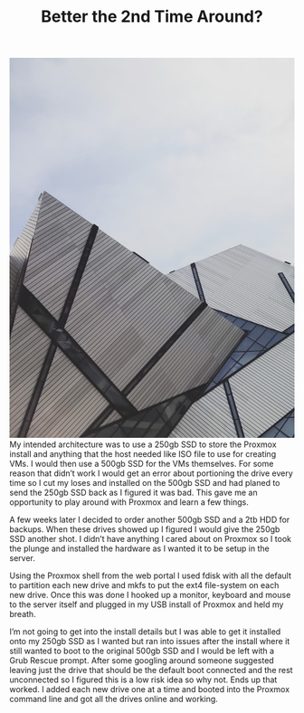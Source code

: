 ﻿---
title: Better the 2nd Time Around?
subTitle: Installing Proxmox
category: "DevOps"
cover: scott-webb-1079508-unsplash.jpg
---
![Unsplash](scott-webb-1079508-unsplash.jpg)
My intended architecture was to use a 250gb SSD to store the Proxmox install and anything that the host needed like ISO file to use for creating VMs. I would then use a 500gb SSD for the VMs themselves. For some reason that didn’t work I would get an error about portioning the drive every time so I cut my loses and installed on the 500gb SSD and had planed to send the 250gb SSD back as I figured it was bad. This gave me an opportunity to play around with Proxmox and learn a few things.

A few weeks later I decided to order another 500gb SSD and a 2tb HDD for backups. When these drives showed up I figured I would give the 250gb SSD another shot. I didn’t have anything I cared about on Proxmox so I took the plunge and installed the hardware as I wanted it to be setup in the server.

Using the Proxmox shell from the web portal I used fdisk with all the default to partition each new drive and mkfs to put the ext4 file-system on each new drive. Once this was done I hooked up a monitor, keyboard and mouse to the server itself and plugged in my USB install of Proxmox and held my breath.

I’m not going to get into the install details but I was able to get it installed onto my 250gb SSD as I wanted but ran into issues after the install where it still wanted to boot to the original 500gb SSD and I would be left with a Grub Rescue prompt. After some googling around someone suggested leaving just the drive that should be the default boot connected and the rest unconnected so I figured this is a low risk idea so why not. Ends up that worked. I added each new drive one at a time and booted into the Proxmox command line and got all the drives online and working.
